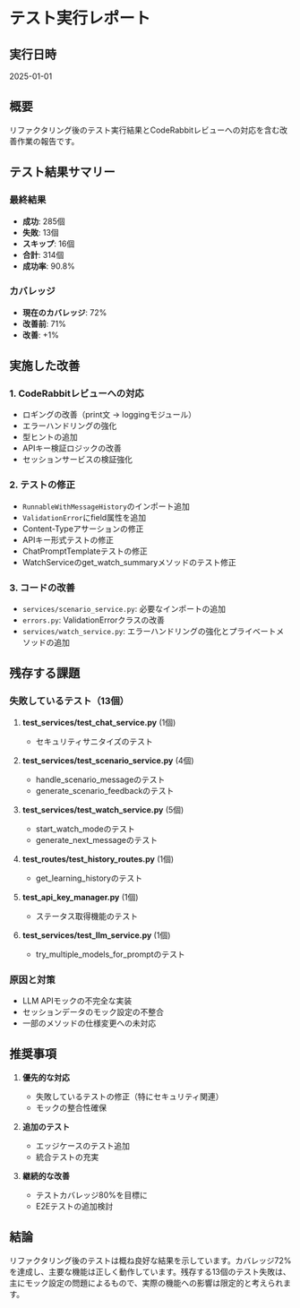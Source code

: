 # テスト実行レポート

## 実行日時
2025-01-01

## 概要
リファクタリング後のテスト実行結果とCodeRabbitレビューへの対応を含む改善作業の報告です。

## テスト結果サマリー

### 最終結果
- **成功**: 285個
- **失敗**: 13個
- **スキップ**: 16個
- **合計**: 314個
- **成功率**: 90.8%

### カバレッジ
- **現在のカバレッジ**: 72%
- **改善前**: 71%
- **改善**: +1%

## 実施した改善

### 1. CodeRabbitレビューへの対応
- ロギングの改善（print文 → loggingモジュール）
- エラーハンドリングの強化
- 型ヒントの追加
- APIキー検証ロジックの改善
- セッションサービスの検証強化

### 2. テストの修正
- `RunnableWithMessageHistory`のインポート追加
- `ValidationError`にfield属性を追加
- Content-Typeアサーションの修正
- APIキー形式テストの修正
- ChatPromptTemplateテストの修正
- WatchServiceのget_watch_summaryメソッドのテスト修正

### 3. コードの改善
- `services/scenario_service.py`: 必要なインポートの追加
- `errors.py`: ValidationErrorクラスの改善
- `services/watch_service.py`: エラーハンドリングの強化とプライベートメソッドの追加

## 残存する課題

### 失敗しているテスト（13個）
1. **test_services/test_chat_service.py** (1個)
   - セキュリティサニタイズのテスト

2. **test_services/test_scenario_service.py** (4個)
   - handle_scenario_messageのテスト
   - generate_scenario_feedbackのテスト

3. **test_services/test_watch_service.py** (5個)
   - start_watch_modeのテスト
   - generate_next_messageのテスト

4. **test_routes/test_history_routes.py** (1個)
   - get_learning_historyのテスト

5. **test_api_key_manager.py** (1個)
   - ステータス取得機能のテスト

6. **test_services/test_llm_service.py** (1個)
   - try_multiple_models_for_promptのテスト

### 原因と対策
- LLM APIモックの不完全な実装
- セッションデータのモック設定の不整合
- 一部のメソッドの仕様変更への未対応

## 推奨事項

1. **優先的な対応**
   - 失敗しているテストの修正（特にセキュリティ関連）
   - モックの整合性確保

2. **追加のテスト**
   - エッジケースのテスト追加
   - 統合テストの充実

3. **継続的な改善**
   - テストカバレッジ80%を目標に
   - E2Eテストの追加検討

## 結論
リファクタリング後のテストは概ね良好な結果を示しています。カバレッジ72%を達成し、主要な機能は正しく動作しています。残存する13個のテスト失敗は、主にモック設定の問題によるもので、実際の機能への影響は限定的と考えられます。